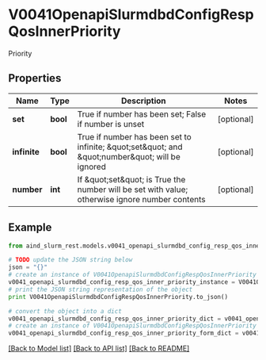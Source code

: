 # V0041OpenapiSlurmdbdConfigRespQosInnerPriority

Priority

## Properties

Name | Type | Description | Notes
------------ | ------------- | ------------- | -------------
**set** | **bool** | True if number has been set; False if number is unset | [optional] 
**infinite** | **bool** | True if number has been set to infinite; \&quot;set\&quot; and \&quot;number\&quot; will be ignored | [optional] 
**number** | **int** | If \&quot;set\&quot; is True the number will be set with value; otherwise ignore number contents | [optional] 

## Example

```python
from aind_slurm_rest.models.v0041_openapi_slurmdbd_config_resp_qos_inner_priority import V0041OpenapiSlurmdbdConfigRespQosInnerPriority

# TODO update the JSON string below
json = "{}"
# create an instance of V0041OpenapiSlurmdbdConfigRespQosInnerPriority from a JSON string
v0041_openapi_slurmdbd_config_resp_qos_inner_priority_instance = V0041OpenapiSlurmdbdConfigRespQosInnerPriority.from_json(json)
# print the JSON string representation of the object
print V0041OpenapiSlurmdbdConfigRespQosInnerPriority.to_json()

# convert the object into a dict
v0041_openapi_slurmdbd_config_resp_qos_inner_priority_dict = v0041_openapi_slurmdbd_config_resp_qos_inner_priority_instance.to_dict()
# create an instance of V0041OpenapiSlurmdbdConfigRespQosInnerPriority from a dict
v0041_openapi_slurmdbd_config_resp_qos_inner_priority_form_dict = v0041_openapi_slurmdbd_config_resp_qos_inner_priority.from_dict(v0041_openapi_slurmdbd_config_resp_qos_inner_priority_dict)
```
[[Back to Model list]](../README.md#documentation-for-models) [[Back to API list]](../README.md#documentation-for-api-endpoints) [[Back to README]](../README.md)



